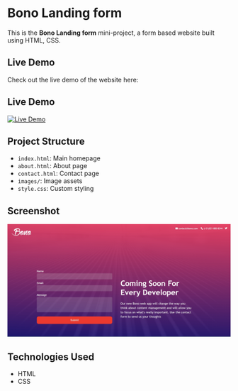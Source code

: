 # Bono Landing form

This is the **Bono Landing form** mini-project, a form based website built using HTML, CSS.

## Live Demo

Check out the live demo of the website here:  
## Live Demo
[![Live Demo](https://img.shields.io/badge/Live_Demo-Available-green)](https://bono-landing-web-form.netlify.app/)


## Project Structure
- `index.html`: Main homepage
- `about.html`: About page
- `contact.html`: Contact page
- `images/`: Image assets
- `style.css`: Custom styling

## Screenshot

![Website Screenshot](bono-landing-form.png)

## Technologies Used
- HTML
- CSS
